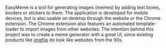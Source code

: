 EasyMeme is a tool for generating images (memes) by adding text boxes, borders or stickers to them. The application is developed for mobile devices, but is also usable on desktop through the website or the Chrome extension. The Chrome extension also features an automated template-loader to import images from other websites. The intention behind this project was to create a meme generator with a great UI, since existing products like [imgflip](https://imgflip.com/memegenerator) do look like websites from the 90s.